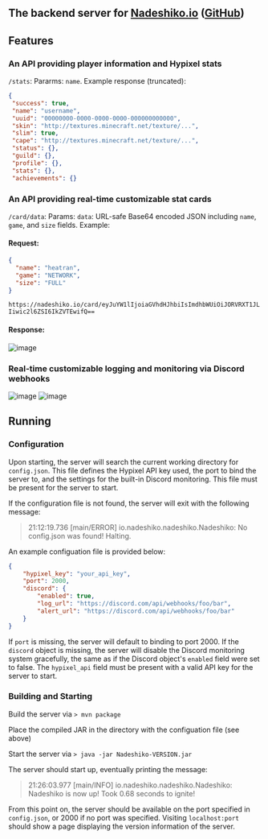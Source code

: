 ## The backend server for [Nadeshiko.io](https://nadeshiko.io) ([GitHub](https://github.com/NadeshikoStats))

## Features

### An API providing player information and Hypixel stats
`/stats`: Pararms: `name`. Example response (truncated):

 ```json
{
  "success": true,
  "name": "username",
  "uuid": "00000000-0000-0000-0000-000000000000",
  "skin": "http://textures.minecraft.net/texture/...",
  "slim": true,
  "cape": "http://textures.minecraft.net/texture/...",
  "status": {},
  "guild": {},
  "profile": {},
  "stats": {},
  "achievements": {}
```

### An API providing real-time customizable stat cards
`/card/data`: Params: `data`: URL-safe Base64 encoded JSON including `name`, `game`, and `size` fields. Example:
 
#### Request: 

```json
{
  "name": "heatran",
  "game": "NETWORK",
  "size": "FULL"
}
```

`https://nadeshiko.io/card/eyJuYW1lIjoiaGVhdHJhbiIsImdhbWUiOiJORVRXT1JLIiwic2l6ZSI6IkZVTEwifQ==`

#### Response:

![image](https://github.com/NadeshikoStats/NadeshikoBackend/assets/146425360/d4221c40-530b-4fac-974a-95926e72447b)

### Real-time customizable logging and monitoring via Discord webhooks

![image](https://github.com/NadeshikoStats/NadeshikoBackend/assets/146425360/82c9c002-031e-4d95-b60d-3ed1265b009f)
![image](https://github.com/NadeshikoStats/NadeshikoBackend/assets/146425360/90d336c5-26c4-46e3-8d04-b3c9eedf96d8)


## Running

### Configuration

Upon starting, the server will search the current working directory for `config.json`. This file defines the Hypixel API key used, the port to bind the server to, and the settings for the built-in Discord monitoring. 
This file must be present for the server to start.

If the configuration file is not found, the server will exit with the following message:
> 21:12:19.736 [main/ERROR] io.nadeshiko.nadeshiko.Nadeshiko: No config.json was found! Halting.

An example configuation file is provided below:
```json
{
    "hypixel_key": "your_api_key",
    "port": 2000,
    "discord": {
        "enabled": true,
        "log_url": "https://discord.com/api/webhooks/foo/bar",
        "alert_url": "https://discord.com/api/webhooks/foo/bar"
    }
}
```

If `port` is missing, the server will default to binding to port 2000. If the `discord` object is missing, the server will disable the Discord monitoring system gracefully, the same as if the Discord object's `enabled` field were set to false. 
The `hypixel_api` field must be present with a valid API key for the server to start.

### Building and Starting

Build the server via `> mvn package`

Place the compiled JAR in the directory with the configuation file (see above)

Start the server via `> java -jar Nadeshiko-VERSION.jar`

The server should start up, eventually printing the message: 
> 21:26:03.977 [main/INFO] io.nadeshiko.nadeshiko.Nadeshiko: Nadeshiko is now up! Took 0.68 seconds to ignite!

From this point on, the server should be available on the port specified in `config.json`, or 2000 if no port was specified. Visiting `localhost:port` should show a page displaying the version information of the server.
